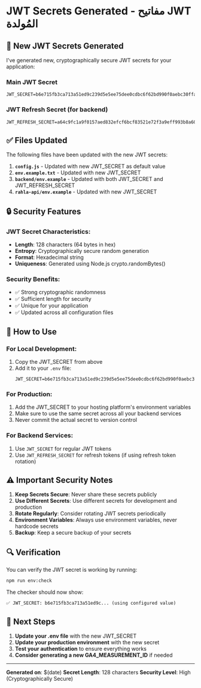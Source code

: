 # JWT Secrets Generated - مفاتيح JWT المُولدة

## 🔐 New JWT Secrets Generated

I've generated new, cryptographically secure JWT secrets for your application:

### Main JWT Secret
```
JWT_SECRET=b6e715fb3ca713a51ed9c239d5e5ee75dee0cdbc6f62bd990f0aebc30ffae008d2a5d6853f651d8767dbd9690d8f77409119decf15e59394159d7f15d9a4c424
```

### JWT Refresh Secret (for backend)
```
JWT_REFRESH_SECRET=a64c9fc1a9f0157aed832efcf6bcf83521e72f3a9eff993b8a6013c9f20e4d621024d0e00e4fd20757106c3882392b80117305c514c638c0a7d0cef47bd973df
```

## ✅ Files Updated

The following files have been updated with the new JWT secrets:

1. **`config.js`** - Updated with new JWT_SECRET as default value
2. **`env.example.txt`** - Updated with new JWT_SECRET
3. **`backend/env.example`** - Updated with both JWT_SECRET and JWT_REFRESH_SECRET
4. **`rahla-api/env.example`** - Updated with new JWT_SECRET

## 🔒 Security Features

### JWT Secret Characteristics:
- **Length**: 128 characters (64 bytes in hex)
- **Entropy**: Cryptographically secure random generation
- **Format**: Hexadecimal string
- **Uniqueness**: Generated using Node.js crypto.randomBytes()

### Security Benefits:
- ✅ Strong cryptographic randomness
- ✅ Sufficient length for security
- ✅ Unique for your application
- ✅ Updated across all configuration files

## 🚀 How to Use

### For Local Development:
1. Copy the JWT_SECRET from above
2. Add it to your `.env` file:
   ```
   JWT_SECRET=b6e715fb3ca713a51ed9c239d5e5ee75dee0cdbc6f62bd990f0aebc30ffae008d2a5d6853f651d8767dbd9690d8f77409119decf15e59394159d7f15d9a4c424
   ```

### For Production:
1. Add the JWT_SECRET to your hosting platform's environment variables
2. Make sure to use the same secret across all your backend services
3. Never commit the actual secret to version control

### For Backend Services:
1. Use `JWT_SECRET` for regular JWT tokens
2. Use `JWT_REFRESH_SECRET` for refresh tokens (if using refresh token rotation)

## ⚠️ Important Security Notes

1. **Keep Secrets Secure**: Never share these secrets publicly
2. **Use Different Secrets**: Use different secrets for development and production
3. **Rotate Regularly**: Consider rotating JWT secrets periodically
4. **Environment Variables**: Always use environment variables, never hardcode secrets
5. **Backup**: Keep a secure backup of your secrets

## 🔍 Verification

You can verify the JWT secret is working by running:
```bash
npm run env:check
```

The checker should now show:
```
✅ JWT_SECRET: b6e715fb3ca713a51ed9c... (using configured value)
```

## 📝 Next Steps

1. **Update your .env file** with the new JWT_SECRET
2. **Update your production environment** with the new secret
3. **Test your authentication** to ensure everything works
4. **Consider generating a new GA4_MEASUREMENT_ID** if needed

---

**Generated on**: $(date)
**Secret Length**: 128 characters
**Security Level**: High (Cryptographically Secure)
